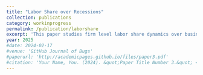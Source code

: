 ```yaml
---
title: "Labor Share over Recessions"
collection: publications
category: workinprogress
permalink: /publication/laborshare
excerpt: 'This paper studies firm level labor share dynamics over business cycle and finds that over recessions, labor share drops down more but does not rebound enough to the pre-recession level. Overall labor share declines after each recession, which is a main drive for the long run decline of aggregate labor share.'
year: 2025
#date: 2024-02-17
#venue: 'GitHub Journal of Bugs'
#paperurl: 'http://academicpages.github.io/files/paper3.pdf'
#citation: 'Your Name, You. (2024). &quot;Paper Title Number 3.&quot; <i>GitHub Journal of Bugs</i>. 1(3).'
---
```

